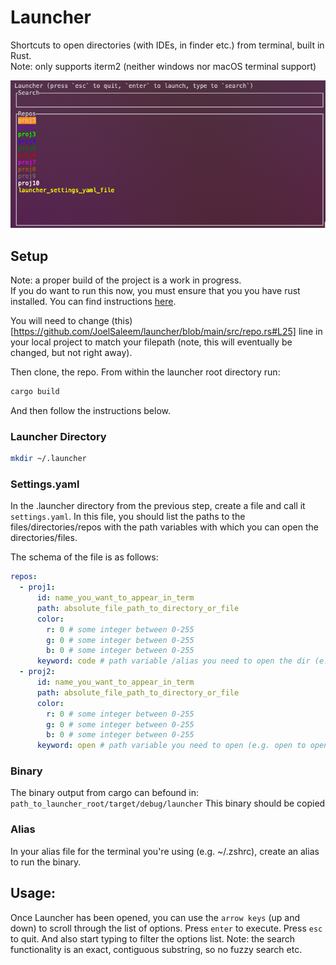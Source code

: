 # Launcher

Shortcuts to open directories (with IDEs, in finder etc.) from terminal, built in Rust.  
Note: only supports iterm2 (neither windows nor macOS terminal support)

![launcher](docs_img.png)

## Setup

Note: a proper build of the project is a work in progress.  
If you do want to run this now, you must ensure that you you have rust installed. You can find instructions [here](https://www.rust-lang.org/tools/install).

You will need to change (this)[https://github.com/JoelSaleem/launcher/blob/main/src/repo.rs#L25] line in your local project to match your filepath (note, this will eventually be changed, but not right away).

Then clone, the repo. From within the launcher root directory run:

```bash
cargo build
```

And then follow the instructions below.

### Launcher Directory

```bash
mkdir ~/.launcher
```

### Settings.yaml

In the .launcher directory from the previous step, create a file and call it `settings.yaml`. In this file, you should list the paths to the files/directories/repos with the path variables with which you can open the directories/files.

The schema of the file is as follows:

```yaml
repos:
  - proj1:
      id: name_you_want_to_appear_in_term
      path: absolute_file_path_to_directory_or_file
      color:
        r: 0 # some integer between 0-255
        g: 0 # some integer between 0-255
        b: 0 # some integer between 0-255
      keyword: code # path variable /alias you need to open the dir (e.g. code for vscode)
  - proj2:
      id: name_you_want_to_appear_in_term
      path: absolute_file_path_to_directory_or_file
      color:
        r: 0 # some integer between 0-255
        g: 0 # some integer between 0-255
        b: 0 # some integer between 0-255
      keyword: open # path variable you need to open (e.g. open to open in finder)
```

### Binary

The binary output from cargo can befound in:  
`path_to_launcher_root/target/debug/launcher`
This binary should be copied

### Alias

In your alias file for the terminal you're using (e.g. ~/.zshrc), create an alias to run the binary.

## Usage:

Once Launcher has been opened, you can use the `arrow keys` (up and down) to scroll through the list of options. Press `enter` to execute. Press `esc` to quit. And also start typing to filter the options list. Note: the search functionality is an exact, contiguous substring, so no fuzzy search etc.
